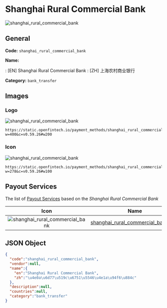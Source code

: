 
# Shanghai Rural Commercial Bank 
![shanghai_rural_commercial_bank](https://static.openfintech.io/payment_methods/shanghai_rural_commercial_bank/logo.svg?w=400&c=v0.59.26#w200)  

## General 
**Code:** `shanghai_rural_commercial_bank` 
 
**Name:** 
 
:	[EN] Shanghai Rural Commercial Bank 
:	[ZH] 上海农村商业银行 
 
**Category:** `bank_transfer` 
 

## Images 

### Logo 
![shanghai_rural_commercial_bank](https://static.openfintech.io/payment_methods/shanghai_rural_commercial_bank/logo.svg?w=400&c=v0.59.26#w200)  

```
https://static.openfintech.io/payment_methods/shanghai_rural_commercial_bank/logo.svg?w=400&c=v0.59.26#w200
```  

### Icon 
![shanghai_rural_commercial_bank](https://static.openfintech.io/payment_methods/shanghai_rural_commercial_bank/icon.svg?w=278&c=v0.59.26#w100)  

```
https://static.openfintech.io/payment_methods/shanghai_rural_commercial_bank/icon.svg?w=278&c=v0.59.26#w100
```  

## Payout Services 
 
The list of [Payout Services](/payout-services/) based on the _Shanghai Rural Commercial Bank_ 

|Icon|Name|Code| 
|:---:|:---:|:---:| 
|![shanghai_rural_commercial_bank](https://static.openfintech.io/payout_methods/shanghai_rural_commercial_bank/icon.svg?w=278&c=v0.59.26#w40) |[shanghai_rural_commercial_bank_cny](/payout-services/shanghai_rural_commercial_bank_cny/)|`shanghai_rural_commercial_bank_cny`| 
 

## JSON Object 

```json
{
  "code":"shanghai_rural_commercial_bank",
  "vendor":null,
  "name":{
    "en":"Shanghai Rural Commercial Bank",
    "zh":"\u4e0a\u6d77\u519c\u6751\u5546\u4e1a\u94f6\u884c"
  },
  "description":null,
  "countries":null,
  "category":"bank_transfer"
}
```  
